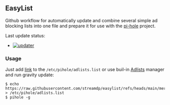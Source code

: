 ## EasyList
Github workflow for automatically update and combine several simple ad blocking lists into one file and prepare it for
use with the [pi-hole](https://github.com/pi-hole) project. 

Last update status: 
* [![updater](https://github.com/streamdp/easylist/actions/workflows/updater.yml/badge.svg)](https://github.com/streamdp/easylist/actions/workflows/updater.yml)

### Usage
Just add [link](https://raw.githubusercontent.com/streamdp/easylist/refs/heads/main/merged.hosts) to the 
`/etc/pihole/adlists.list` or use buil-in [Adlists](http://pi.hole/admin/groups-adlists.php) manager and run gravity update:
```shell
$ echo https://raw.githubusercontent.com/streamdp/easylist/refs/heads/main/merged.hosts > /etc/pihole/adlists.list
$ pihole -g
```
